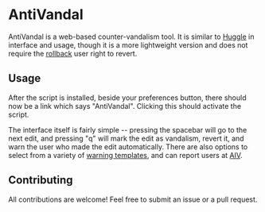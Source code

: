 # AntiVandal

AntiVandal is a web-based counter-vandalism tool. It is similar to [Huggle](https://en.wikipedia.org/wiki/WP:HG) in interface and usage, though it is a more lightweight version and does not require the [rollback](https://en.wikipedia.org/wiki/WP:ROLLBACK) user right to revert.

## Usage

After the script is installed, beside your preferences button, there should now be a link which says "AntiVandal". Clicking this should activate the script.

The interface itself is fairly simple -- pressing the spacebar will go to the next edit, and pressing "q" will mark the edit as vandalism, revert it, and warn the user who made the edit automatically. There are also options to select from a variety of [warning templates](https://en.wikipedia.org/wiki/WP:WARN), and can report users at [AIV](https://en.wikipedia.org/wiki/WP:AIV).

## Contributing

All contributions are welcome! Feel free to submit an issue or a pull request.
